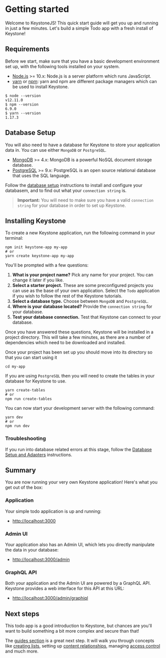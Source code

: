 <!--[meta]
section: quick-start
title: Getting started
order: 1
slug: /quick-start/
[meta]-->

# Getting started

Welcome to KeystoneJS!
This quick start guide will get you up and running in just a few minutes.
Let's build a simple Todo app with a fresh install of Keystone!

## Requirements

Before we start, make sure that you have a basic development environment set up, with the following tools installed on your system.

- [Node.js](https://nodejs.org/) >= 10.x: Node.js is a server platform which runs JavaScript.
- [yarn](https://yarnpkg.com/) or [npm](https://docs.npmjs.com/cli/npm): yarn and npm are different package managers which can be used to install Keystone.

```shell allowCopy=false showLanguage=false
$ node --version
v12.11.0
$ npm --version
6.9.0
$ yarn --version
1.17.3
```

## Database Setup

You will also need to have a database for Keystone to store your application data in.
You can use either `MongoDB` or `PostgreSQL`.

- [MongoDB](https://www.mongodb.com/) >= 4.x: MongoDB is a powerful NoSQL document storage database.
- [PostgreSQL](https://www.postgresql.org) >= 9.x: PostgreSQL is an open source relational database that uses the SQL language.

Follow the [database setup](/docs/quick-start/adapters.md) instructions to install and configure your databasem, and to find out what your `connection string` is.

> **Important:** You will need to make sure you have a valid `connection string` for your database in order to set up Keystone.

## Installing Keystone

To create a new Keystone application, run the following command in your terminal:

```shell allowCopy=false showLanguage=false
npm init keystone-app my-app
# or
yarn create keystone-app my-app
```

You'll be prompted with a few questions:

1. **What is your project name?** Pick any name for your project. You can change it later if you like.
2. **Select a starter project.** These are some preconfigured projects you can use as the base of your own application. Select the `Todo` application if you wish to follow the rest of the Keystone tutorials.
3. **Select a database type.** Choose between `MongoDB` and `PostgreSQL`.
4. **Where is your database located?** Provide the `connection string` for your database.
5. **Test your database connection.** Test that Keystone can connect to your database.

Once you have answered these questions, Keystone will be installed in a project directory.
This will take a few minutes, as there are a number of dependencies which need to be downloaded and installed.

Once your project has been set up you should move into its directory so that you can start using it

```shell allowCopy=false showLanguage=false
cd my-app
```

If you are using `PostgreSQL` then you will need to create the tables in your database for Keystone to use.

```
yarn create-tables
# or
npm run create-tables
```

You can now start your development server with the following command:

```
yarn dev
# or
npm run dev
```

### Troubleshooting

If you run into database related errors at this stage, follow the [Database Setup and Adapters](/docs/quick-start/adapters.md) instructions.

## Summary

You are now running your very own Keystone application! Here's what you get out of the box:

### Application

Your simple todo application is up and running:

- <http://localhost:3000>

### Admin UI

Your application also has an Admin UI, which lets you directly manipulate the data in your database:

- <http://localhost:3000/admin>

### GraphQL API

Both your application and the Admin UI are powered by a GraphQL API.
Keystone provides a web interface for this API at this URL:

- <http://localhost:3000/admin/graphiql>

## Next steps

This todo app is a good introduction to Keystone, but chances are you'll want to build something a bit more complex and secure than that!

<!-- FIXME:TL Next step should be tutorials, not guides. -->

The [guides section](/docs/guides/index.md) is a great next step.
It will walk you through concepts like [creating lists](/docs/tutorials/add-lists.md),
setting up [content relationships](/docs/tutorials/relationships.md),
managing [access control](/docs/guides/access-control.md) and much more.
